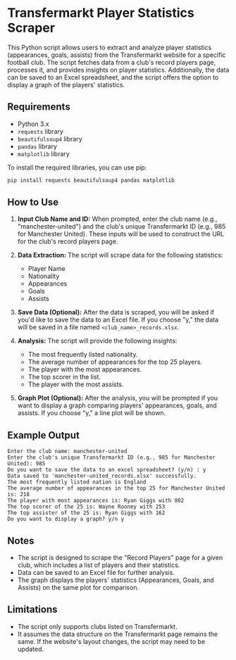 # Transfermarkt Player Statistics Scraper

This Python script allows users to extract and analyze player statistics (appearances, goals, assists) from the Transfermarkt website for a specific football club. The script fetches data from a club's record players page, processes it, and provides insights on player statistics. Additionally, the data can be saved to an Excel spreadsheet, and the script offers the option to display a graph of the players' statistics.

## Requirements

- Python 3.x
- `requests` library
- `beautifulsoup4` library
- `pandas` library
- `matplotlib` library

To install the required libraries, you can use pip:

```bash
pip install requests beautifulsoup4 pandas matplotlib
```

## How to Use

1. **Input Club Name and ID:**
   When prompted, enter the club name (e.g., "manchester-united") and the club's unique Transfermarkt ID (e.g., 985 for Manchester United). These inputs will be used to construct the URL for the club's record players page.

2. **Data Extraction:**
   The script will scrape data for the following statistics:
   - Player Name
   - Nationality
   - Appearances
   - Goals
   - Assists

3. **Save Data (Optional):**
   After the data is scraped, you will be asked if you'd like to save the data to an Excel file. If you choose "y," the data will be saved in a file named `<club_name>_records.xlsx`.

4. **Analysis:**
   The script will provide the following insights:
   - The most frequently listed nationality.
   - The average number of appearances for the top 25 players.
   - The player with the most appearances.
   - The top scorer in the list.
   - The player with the most assists.

5. **Graph Plot (Optional):**
   After the analysis, you will be prompted if you want to display a graph comparing players' appearances, goals, and assists. If you choose "y," a line plot will be shown.

## Example Output

```
Enter the club name: manchester-united
Enter the club's unique Transfermarkt ID (e.g., 985 for Manchester United): 985
Do you want to save the data to an excel spreadsheet? (y/n) : y
Data saved to 'manchester-united_records.xlsx' successfully.
The most frequently listed nation is England
The average number of appearances in the top 25 for Manchester United is: 218
The player with most appearances is: Ryan Giggs with 802
The top scorer of the 25 is: Wayne Rooney with 253
The top assister of the 25 is: Ryan Giggs with 162
Do you want to display a graph? y/n y
```

## Notes

- The script is designed to scrape the "Record Players" page for a given club, which includes a list of players and their statistics.
- Data can be saved to an Excel file for further analysis.
- The graph displays the players' statistics (Appearances, Goals, and Assists) on the same plot for comparison.

## Limitations

- The script only supports clubs listed on Transfermarkt.
- It assumes the data structure on the Transfermarkt page remains the same. If the website's layout changes, the script may need to be updated.
